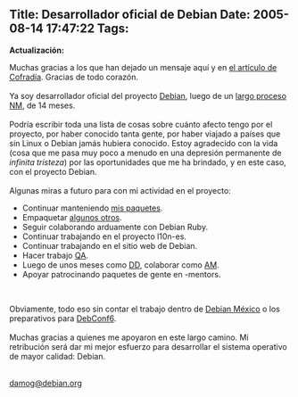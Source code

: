 Title: Desarrollador oficial de Debian
Date: 2005-08-14 17:47:22
Tags: 
---
<strong>Actualización:</strong><p> Muchas gracias a los que han dejado un mensaje aquí y en <a href="http://www.cofradia.org/modules.php?name=News&amp;file=article&amp;sid=14797&amp;mode=nested&amp;order=0&amp;thold=0" target="_blank">el artículo de Cofradía</a>. Gracias de todo corazón.<br/><br/>
Ya soy desarrollador oficial del proyecto <a target="_blank" href="http://www.debian.org">Debian</a>, luego de un <a target="_blank" href="http://nm.debian.org/nmstatus.php?email=damog%40damog.net">largo proceso</a> <a target="_blank" href="http://www.debian.org/devel/join/newmaint">NM</a>, de 14 meses.<br/><br/>
Podría escribir toda una lista de cosas sobre cuánto afecto tengo por
el proyecto, por haber conocido tanta gente, por haber viajado a países
que sin Linux o Debian jamás hubiera conocido. Estoy agradecido con la
vida (cosa que me pasa muy poco a menudo en una depresión permanente de
<em>infinita tristeza</em>) por las oportunidades que me ha brindado, y en este
caso, con el proyecto Debian.<br/><br/>
Algunas miras a futuro para con mi actividad en el proyecto:<br/></p>
<ul>
<li>Continuar manteniendo <a target="_blank" href="http://qa.debian.org/developer.php?login=damog@damog.net">mis paquetes</a>.</li>
<li>Empaquetar <a target="_blank" href="http://qa.debian.org/developer.php?wnpp=damog@damog.net">algunos otros</a>.</li>
<li>Seguir colaborando arduamente con Debian Ruby.</li>
<li>Continuar trabajando en el proyecto l10n-es.</li>
<li>Continuar trabajando en el sitio web de Debian.</li>
<li>Hacer trabajo <a target="_blank" href="http://qa.debian.org">QA</a>.</li>
<li>Luego de unos meses como <a target="_blank" href="http://www.debian.org/devel/join/newmaint#Member">DD</a>, colaborar como <a target="_blank" href="http://www.debian.org/devel/join/newmaint#AppMan">AM</a>.</li>
<li>Apoyar patrocinando paquetes de gente en -mentors.<br/>
</li>
</ul>
<br/><p>
Obviamente, todo eso sin contar el trabajo dentro de <a target="_blank" href="http://www.debianmexico.org">Debian México</a> o los preparativos para <a target="_blank" href="http://wiki.debian.net/?DebConf6">DebConf6</a>.<br/><br/>
Muchas gracias a quienes me apoyaron en este largo camino. Mi
retribución será dar mi mejor esfuerzo para desarrollar el sistema
operativo de mayor calidad: Debian.<br/><br/></p>
<a target="_blank" href="mailto:damog@debian.org">damog@debian.org</a><br/><br/><br/><br/>
